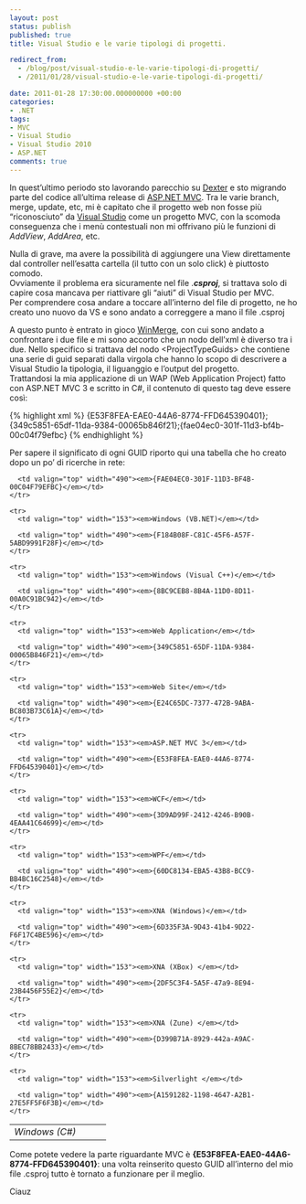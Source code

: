 ```yaml
---
layout: post
status: publish
published: true
title: Visual Studio e le varie tipologi di progetti.

redirect_from: 
  - /blog/post/visual-studio-e-le-varie-tipologi-di-progetti/
  - /2011/01/28/visual-studio-e-le-varie-tipologi-di-progetti/

date: 2011-01-28 17:30:00.000000000 +00:00
categories:
- .NET
tags:
- MVC
- Visual Studio
- Visual Studio 2010
- ASP.NET
comments: true
---
```

<p>In quest’ultimo periodo sto lavorando parecchio su <a title="Dexter Blog Engine Official Site" href="http://dexterblogengine.com/" target="_blank">Dexter</a> e sto migrando parte del codice all’ultima release di <a title="ASP.NET MVC Posts" href="http://www.tostring.it/tags/archive/mvc" target="_blank">ASP.NET MVC</a>. Tra le varie branch, merge, update, etc, mi è capitato che il progetto web non fosse più “riconosciuto” da <a title="http://www.tostring.it/tags/archive/visual+studio" href="http://www.tostring.it/categories/archive/mvc/" target="_blank">Visual Studio</a> come un progetto MVC, con la scomoda conseguenza che i menù contestuali non mi offrivano più le funzioni di <em>AddView</em>, <em>AddArea</em>, etc.</p>  <p>Nulla di grave, ma avere la possibilità di aggiungere una View direttamente dal controller nell’esatta cartella (il tutto con un solo click) è piuttosto comodo.    <br />Ovviamente il problema era sicuramente nel file .<em><strong>csproj</strong></em>, si trattava solo di capire cosa mancava per riattivare gli “aiuti” di Visual Studio per MVC.     <br />Per comprendere cosa andare a toccare all’interno del file di progetto, ne ho creato uno nuovo da VS e sono andato a correggere a mano il file .csproj </p>  <p>A questo punto è entrato in gioco <a title="WinMerge&#39;s Office Site" href="http://winmerge.org/" rel="nofollow" target="_blank">WinMerge</a>, con cui sono andato a confrontare i due file e mi sono accorto che un nodo dell’xml è diverso tra i due. Nello specifico si trattava del nodo &lt;ProjectTypeGuids&gt; che contiene una serie di guid separati dalla virgola che hanno lo scopo di descrivere a Visual Studio la tipologia, il liguanggio e l’output del progetto.     <br />Trattandosi la mia applicazione di un WAP (Web Application Project) fatto con ASP.NET MVC 3 e scritto in C#, il contenuto di questo tag deve essere così:</p>  {% highlight xml %}
<ProjectTypeGuids>{E53F8FEA-EAE0-44A6-8774-FFD645390401};{349c5851-65df-11da-9384-00065b846f21};{fae04ec0-301f-11d3-bf4b-00c04f79efbc}</ProjectTypeGuids>
{% endhighlight %}
<p>Per sapere il significato di ogni GUID riporto qui una tabella che ho creato dopo un po’ di ricerche in rete:</p>

<table border="0" cellspacing="0" cellpadding="2" width="645"><tbody>
    <tr>
      <td valign="top" width="153"><em>Windows (C#)</em></td>

      <td valign="top" width="490"><em>{FAE04EC0-301F-11D3-BF4B-00C04F79EFBC}</em></td>
    </tr>

    <tr>
      <td valign="top" width="153"><em>Windows (VB.NET)</em></td>

      <td valign="top" width="490"><em>{F184B08F-C81C-45F6-A57F-5ABD9991F28F}</em></td>
    </tr>

    <tr>
      <td valign="top" width="153"><em>Windows (Visual C++)</em></td>

      <td valign="top" width="490"><em>{8BC9CEB8-8B4A-11D0-8D11-00A0C91BC942}</em></td>
    </tr>

    <tr>
      <td valign="top" width="153"><em>Web Application</em></td>

      <td valign="top" width="490"><em>{349C5851-65DF-11DA-9384-00065B846F21}</em></td>
    </tr>

    <tr>
      <td valign="top" width="153"><em>Web Site</em></td>

      <td valign="top" width="490"><em>{E24C65DC-7377-472B-9ABA-BC803B73C61A}</em></td>
    </tr>

    <tr>
      <td valign="top" width="153"><em>ASP.NET MVC 3</em></td>

      <td valign="top" width="490"><em>{E53F8FEA-EAE0-44A6-8774-FFD645390401}</em></td>
    </tr>

    <tr>
      <td valign="top" width="153"><em>WCF</em></td>

      <td valign="top" width="490"><em>{3D9AD99F-2412-4246-B90B-4EAA41C64699}</em></td>
    </tr>

    <tr>
      <td valign="top" width="153"><em>WPF</em></td>

      <td valign="top" width="490"><em>{60DC8134-EBA5-43B8-BCC9-BB4BC16C2548}</em></td>
    </tr>

    <tr>
      <td valign="top" width="153"><em>XNA (Windows)</em></td>

      <td valign="top" width="490"><em>{6D335F3A-9D43-41b4-9D22-F6F17C4BE596}</em></td>
    </tr>

    <tr>
      <td valign="top" width="153"><em>XNA (XBox) </em></td>

      <td valign="top" width="490"><em>{2DF5C3F4-5A5F-47a9-8E94-23B4456F55E2}</em></td>
    </tr>

    <tr>
      <td valign="top" width="153"><em>XNA (Zune) </em></td>

      <td valign="top" width="490"><em>{D399B71A-8929-442a-A9AC-8BEC78BB2433}</em></td>
    </tr>

    <tr>
      <td valign="top" width="153"><em>Silverlight </em></td>

      <td valign="top" width="490"><em>{A1591282-1198-4647-A2B1-27E5FF5F6F3B}</em></td>
    </tr>
  </tbody></table>

<p>Come potete vedere la parte riguardante MVC è <strong>{E53F8FEA-EAE0-44A6-8774-FFD645390401}</strong>: una volta reinserito questo GUID all’interno del mio file .csproj tutto è tornato a funzionare per il meglio.</p>

<p>Ciauz</p>
